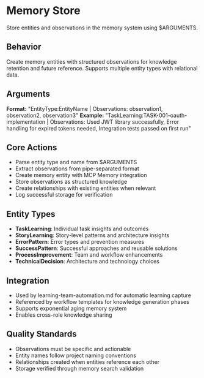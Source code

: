 # Memory Store

Store entities and observations in the memory system using $ARGUMENTS.

## Behavior
Create memory entities with structured observations for knowledge retention
and future reference. Supports multiple entity types with relational data.

## Arguments
**Format:** "EntityType:EntityName | Observations: observation1, observation2, observation3"
**Example:** "TaskLearning:TASK-001-oauth-implementation | Observations: Used JWT library successfully, Error handling for expired tokens needed, Integration tests passed on first run"

## Core Actions
- Parse entity type and name from $ARGUMENTS
- Extract observations from pipe-separated format
- Create memory entity with MCP Memory integration
- Store observations as structured knowledge
- Create relationships with existing entities when relevant
- Log successful storage for verification

## Entity Types
- **TaskLearning**: Individual task insights and outcomes
- **StoryLearning**: Story-level patterns and architecture insights
- **ErrorPattern**: Error types and prevention measures
- **SuccessPattern**: Successful approaches and reusable solutions
- **ProcessImprovement**: Team and workflow enhancements
- **TechnicalDecision**: Architecture and technology choices

## Integration
- Used by learning-team-automation.md for automatic learning capture
- Referenced by workflow templates for knowledge generation phases
- Supports exponential aging memory system
- Enables cross-role knowledge sharing

## Quality Standards
- Observations must be specific and actionable
- Entity names follow project naming conventions
- Relationships created when entities reference each other
- Storage verified through memory search validation